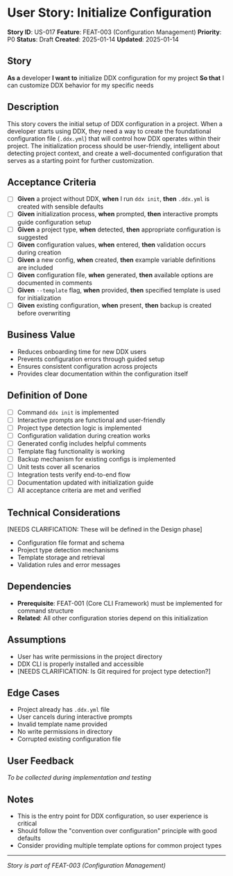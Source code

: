 # User Story: Initialize Configuration

**Story ID**: US-017
**Feature**: FEAT-003 (Configuration Management)
**Priority**: P0
**Status**: Draft
**Created**: 2025-01-14
**Updated**: 2025-01-14

## Story
**As a** developer
**I want to** initialize DDX configuration for my project
**So that** I can customize DDX behavior for my specific needs

## Description
This story covers the initial setup of DDX configuration in a project. When a developer starts using DDX, they need a way to create the foundational configuration file (`.ddx.yml`) that will control how DDX operates within their project. The initialization process should be user-friendly, intelligent about detecting project context, and create a well-documented configuration that serves as a starting point for further customization.

## Acceptance Criteria
- [ ] **Given** a project without DDX, **when** I run `ddx init`, **then** `.ddx.yml` is created with sensible defaults
- [ ] **Given** initialization process, **when** prompted, **then** interactive prompts guide configuration setup
- [ ] **Given** a project type, **when** detected, **then** appropriate configuration is suggested
- [ ] **Given** configuration values, **when** entered, **then** validation occurs during creation
- [ ] **Given** a new config, **when** created, **then** example variable definitions are included
- [ ] **Given** configuration file, **when** generated, **then** available options are documented in comments
- [ ] **Given** `--template` flag, **when** provided, **then** specified template is used for initialization
- [ ] **Given** existing configuration, **when** present, **then** backup is created before overwriting

## Business Value
- Reduces onboarding time for new DDX users
- Prevents configuration errors through guided setup
- Ensures consistent configuration across projects
- Provides clear documentation within the configuration itself

## Definition of Done
- [ ] Command `ddx init` is implemented
- [ ] Interactive prompts are functional and user-friendly
- [ ] Project type detection logic is implemented
- [ ] Configuration validation during creation works
- [ ] Generated config includes helpful comments
- [ ] Template flag functionality is working
- [ ] Backup mechanism for existing configs is implemented
- [ ] Unit tests cover all scenarios
- [ ] Integration tests verify end-to-end flow
- [ ] Documentation updated with initialization guide
- [ ] All acceptance criteria are met and verified

## Technical Considerations
[NEEDS CLARIFICATION: These will be defined in the Design phase]
- Configuration file format and schema
- Project type detection mechanisms
- Template storage and retrieval
- Validation rules and error messages

## Dependencies
- **Prerequisite**: FEAT-001 (Core CLI Framework) must be implemented for command structure
- **Related**: All other configuration stories depend on this initialization

## Assumptions
- User has write permissions in the project directory
- DDX CLI is properly installed and accessible
- [NEEDS CLARIFICATION: Is Git required for project type detection?]

## Edge Cases
- Project already has `.ddx.yml` file
- User cancels during interactive prompts
- Invalid template name provided
- No write permissions in directory
- Corrupted existing configuration file

## User Feedback
*To be collected during implementation and testing*

## Notes
- This is the entry point for DDX configuration, so user experience is critical
- Should follow the "convention over configuration" principle with good defaults
- Consider providing multiple template options for common project types

---
*Story is part of FEAT-003 (Configuration Management)*
